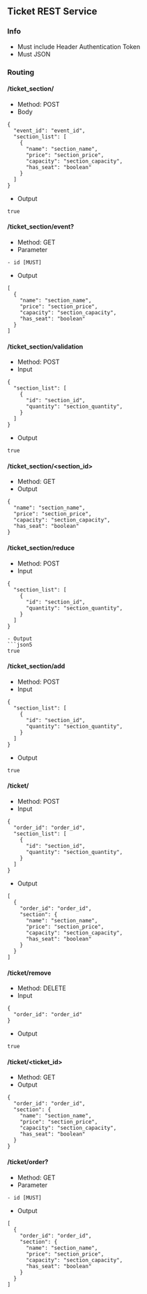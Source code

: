 ## Ticket REST Service

### Info
- Must include Header Authentication Token
- Must JSON

### Routing

#### /ticket_section/
- Method: POST
- Body
```json5
{
  "event_id": "event_id",
  "section_list": [
    {
      "name": "section_name",
      "price": "section_price",
      "capacity": "section_capacity",
      "has_seat": "boolean"
    }
  ]
}
```
- Output
```json5
true
```

#### /ticket_section/event?
- Method: GET
- Parameter
```
- id [MUST]
```
- Output
```json5
[
  {
    "name": "section_name",
    "price": "section_price",
    "capacity": "section_capacity",
    "has_seat": "boolean"
  }
]
```

#### /ticket_section/validation
- Method: POST
- Input
```json5
{
  "section_list": [
    {
      "id": "section_id",
      "quantity": "section_quantity",
    }
  ]
}
```
- Output
```json5
true
```

#### /ticket_section/<section_id>
- Method: GET
- Output
```json5
{
  "name": "section_name",
  "price": "section_price",
  "capacity": "section_capacity",
  "has_seat": "boolean"
}
```

#### /ticket_section/reduce
- Method: POST
- Input
```json5
{
  "section_list": [
    {
      "id": "section_id",
      "quantity": "section_quantity",
    }
  ]
}
```
```
- Output
```json5
true
```

#### /ticket_section/add
- Method: POST
- Input
```json5
{
  "section_list": [
    {
      "id": "section_id",
      "quantity": "section_quantity",
    }
  ]
}
```
- Output
```json5
true
```

#### /ticket/
- Method: POST
- Input
```json5
{
  "order_id": "order_id",
  "section_list": [
    {
      "id": "section_id",
      "quantity": "section_quantity",
    }
  ]
}
```
- Output
```json5
[
  {
    "order_id": "order_id",
    "section": {
      "name": "section_name",
      "price": "section_price",
      "capacity": "section_capacity",
      "has_seat": "boolean"
    }
  }
]
```

#### /ticket/remove
- Method: DELETE
- Input
```json5
{
  "order_id": "order_id"
}
```
- Output
```json5
true
```

#### /ticket/<ticket_id>
- Method: GET
- Output
```json5
{
  "order_id": "order_id",
  "section": {
    "name": "section_name",
    "price": "section_price",
    "capacity": "section_capacity",
    "has_seat": "boolean"
  }
}
```

#### /ticket/order?
- Method: GET
- Parameter
```
- id [MUST]
```
- Output
```json5
[
  {
    "order_id": "order_id",
    "section": {
      "name": "section_name",
      "price": "section_price",
      "capacity": "section_capacity",
      "has_seat": "boolean"
    }
  }
]
```